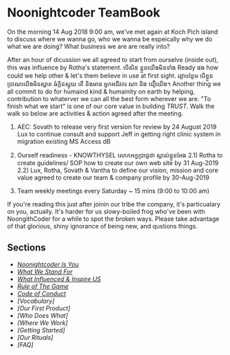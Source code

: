 # Noonightcoder TeamBook

On the morning 14 Aug 2018 9:00 am, we've met again at Koch Pich island to discuss where we wanna go, who we wanna be espeically why we do what we are doing?
What business we are are really into?

After an hour of dicussion we all agreed to start from ourselve (inside out), this was influence by Rotha's statement.
បេីសិន ខ្លួនយេីងមិនទាំង Ready ផង how could we help other & let's them believe in use at first sight. រដ្ថាបន្ថែម បេីខ្លួនប្រាណយេីងមិនស្អាត ធំក្លិនស្អុយ តេី និងមាន អ្នកអជីវករ ណា និង ជឿយេីង។
Another thing we all commit to do for humaind kind & humainity on earth by helping, contribution to whaterver we can all the best form wherever we are.
"To finish what we start" is one of our core value in building *TRUST*. Walk the walk so below are activities & action agreed after the meeting.

1) AEC: Sovath to release very first version for review by 24 August 2019
  Lux to continue consult and support Jeff in getting right clinic system in migration existing MS Access dB

2) Ourself readiness - KNOWTHYSEL លោកអក្នប្រាជ្ញថា ស្គាល់ខ្លួនអែង
  2.1) Rotha to create guidelines/ SOP how to create our own web site by 31 Aug-2019
  2.2) Lux, Rotha, Sovath & Vantha to define our vision, mission and core value agreed to create our team & company profile by 30-Aug-2019
 
3) Team weekly meetings every Saturday ~ 15 mins (9:00 to 10:00 am) 
 

If you're reading this just after joinin our tribe the company, it's particualary on you, actually.
It's harder for us slowy-boiled frog who've been with NoongithCoder for a while to spot the broken ways. Please take advantage of that glorious, shiny ignorance of being new, and qustions things.

## Sections

* *[Noonightcoder Is You](https://github.com/soklux/teambook/blob/master/noonightcoder-is-you)*
* *[What We Stand For](https://github.com/soklux/teambook/blob/master/what-we-stand-for.md)*
* *[What Influenced & Inspire US](https://github.com/soklux/culturebook/blob/master/what-influenced-us.md)*
* *[Rule of The Game](https://github.com/soklux/culturebook/blob/master/rule%20of%20the%20game.md)*
* *[Code of Conduct](https://github.com/soklux/teambook/blob/master/code-of-conduct.md)*
* *[Vocabulary]*
* *[Our First Product]*
* *[Who Does What]*
* *[Where We Work]*
* *[Getting Started]*
* *[Our Rituals]*
* *[FAQ]*
